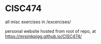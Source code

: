 # CISC474
all misc exercises in /excercises/

personal website hosted from root of repo, at https://mrpinkpigg.github.io/CISC474/
